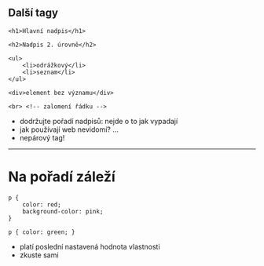 ## Další tagy

<pre class="c-text-md" contenteditable><code class="lang-html stretch" data-noescape>&lt;h1&gt;Hlavní nadpis&lt;/h1&gt;

<span class="fragment">&lt;h2&gt;Nadpis 2. úrovně&lt;/h2&gt;</span>

<span class="fragment">&lt;ul&gt;
	&lt;li&gt;odrážkový&lt;/li&gt;
	&lt;li&gt;seznam&lt;/li&gt;
&lt;/ul&gt;</span>

<span class="fragment">&lt;div&gt;element bez významu&lt;/div&gt;</span>

<span class="fragment">&lt;br&gt; &lt;!-- zalomení řádku --&gt;</span>
</code></pre>


>>>
* dodržujte pořadí nadpisů: nejde o to jak vypadají
* jak používají web nevidomí? …
* nepárový tag!

---


# Na pořadí záleží

<pre class="c-text-md fragment" contenteditable data-fragment-index="10"><code class="stretch lang-css" data-noescape><span class="fragment">p {
	color: red;
	background-color: pink;
}</span>

<span class="fragment">p { color: green; }</span></code></pre>


>>>
* platí poslední nastavená hodnota vlastnosti
* zkuste sami

